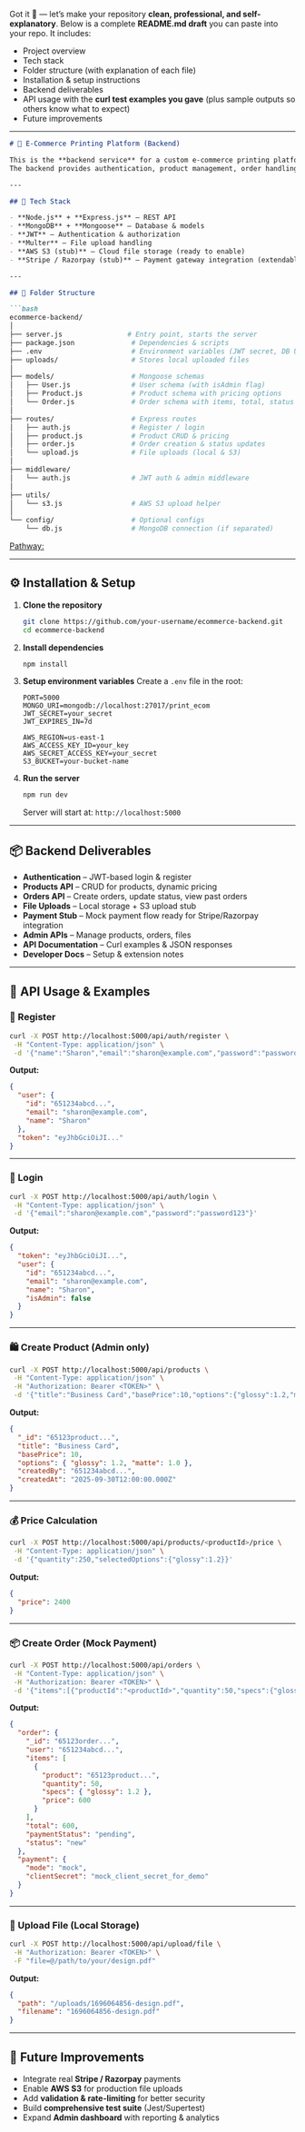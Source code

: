 Got it 🚀 — let’s make your repository **clean, professional, and self-explanatory**. Below is a complete **README.md draft** you can paste into your repo. It includes:

* Project overview
* Tech stack
* Folder structure (with explanation of each file)
* Installation & setup instructions
* Backend deliverables
* API usage with the **curl test examples you gave** (plus sample outputs so others know what to expect)
* Future improvements

---

````markdown
# 🛒 E-Commerce Printing Platform (Backend)

This is the **backend service** for a custom e-commerce printing platform, built with the **MERN stack (MongoDB, Express, React, Node.js)**.  
The backend provides authentication, product management, order handling, file uploads, and payment stubs — forming the core of the printing platform.

---

## 🚀 Tech Stack

- **Node.js** + **Express.js** – REST API  
- **MongoDB** + **Mongoose** – Database & models  
- **JWT** – Authentication & authorization  
- **Multer** – File upload handling  
- **AWS S3 (stub)** – Cloud file storage (ready to enable)  
- **Stripe / Razorpay (stub)** – Payment gateway integration (extendable)  

---

## 📂 Folder Structure

```bash
ecommerce-backend/
│
├── server.js                # Entry point, starts the server
├── package.json              # Dependencies & scripts
├── .env                      # Environment variables (JWT secret, DB URI, etc.)
├── uploads/                  # Stores local uploaded files
│
├── models/                   # Mongoose schemas
│   ├── User.js               # User schema (with isAdmin flag)
│   ├── Product.js            # Product schema with pricing options
│   └── Order.js              # Order schema with items, total, status
│
├── routes/                   # Express routes
│   ├── auth.js               # Register / login
│   ├── product.js            # Product CRUD & pricing
│   ├── order.js              # Order creation & status updates
│   └── upload.js             # File uploads (local & S3)
│
├── middleware/
│   └── auth.js               # JWT auth & admin middleware
│
├── utils/
│   └── s3.js                 # AWS S3 upload helper
│
└── config/                   # Optional configs
    └── db.js                 # MongoDB connection (if separated)
````

[Pathway:](https://github.com/Sharonsunaina7/Ecommerce_Website_Backend1/blob/main/pathway.png)

---

## ⚙️ Installation & Setup

1. **Clone the repository**

   ```bash
   git clone https://github.com/your-username/ecommerce-backend.git
   cd ecommerce-backend
   ```

2. **Install dependencies**

   ```bash
   npm install
   ```

3. **Setup environment variables**
   Create a `.env` file in the root:

   ```env
   PORT=5000
   MONGO_URI=mongodb://localhost:27017/print_ecom
   JWT_SECRET=your_secret
   JWT_EXPIRES_IN=7d

   AWS_REGION=us-east-1
   AWS_ACCESS_KEY_ID=your_key
   AWS_SECRET_ACCESS_KEY=your_secret
   S3_BUCKET=your-bucket-name
   ```

4. **Run the server**

   ```bash
   npm run dev
   ```

   Server will start at: `http://localhost:5000`

---

## 📦 Backend Deliverables

* **Authentication** – JWT-based login & register
* **Products API** – CRUD for products, dynamic pricing
* **Orders API** – Create orders, update status, view past orders
* **File Uploads** – Local storage + S3 upload stub
* **Payment Stub** – Mock payment flow ready for Stripe/Razorpay integration
* **Admin APIs** – Manage products, orders, files
* **API Documentation** – Curl examples & JSON responses
* **Developer Docs** – Setup & extension notes

---

## 🧪 API Usage & Examples

### 🔑 Register

```bash
curl -X POST http://localhost:5000/api/auth/register \
 -H "Content-Type: application/json" \
 -d '{"name":"Sharon","email":"sharon@example.com","password":"password123"}'
```

**Output:**

```json
{
  "user": {
    "id": "651234abcd...",
    "email": "sharon@example.com",
    "name": "Sharon"
  },
  "token": "eyJhbGciOiJI..."
}
```

---

### 🔑 Login

```bash
curl -X POST http://localhost:5000/api/auth/login \
 -H "Content-Type: application/json" \
 -d '{"email":"sharon@example.com","password":"password123"}'
```

**Output:**

```json
{
  "token": "eyJhbGciOiJI...",
  "user": {
    "id": "651234abcd...",
    "email": "sharon@example.com",
    "name": "Sharon",
    "isAdmin": false
  }
}
```

---

### 🛍️ Create Product (Admin only)

```bash
curl -X POST http://localhost:5000/api/products \
 -H "Content-Type: application/json" \
 -H "Authorization: Bearer <TOKEN>" \
 -d '{"title":"Business Card","basePrice":10,"options":{"glossy":1.2,"matte":1.0}}'
```

**Output:**

```json
{
  "_id": "65123product...",
  "title": "Business Card",
  "basePrice": 10,
  "options": { "glossy": 1.2, "matte": 1.0 },
  "createdBy": "651234abcd...",
  "createdAt": "2025-09-30T12:00:00.000Z"
}
```

---

### 💰 Price Calculation

```bash
curl -X POST http://localhost:5000/api/products/<productId>/price \
 -H "Content-Type: application/json" \
 -d '{"quantity":250,"selectedOptions":{"glossy":1.2}}'
```

**Output:**

```json
{
  "price": 2400
}
```

---

### 📦 Create Order (Mock Payment)

```bash
curl -X POST http://localhost:5000/api/orders \
 -H "Content-Type: application/json" \
 -H "Authorization: Bearer <TOKEN>" \
 -d '{"items":[{"productId":"<productId>","quantity":50,"specs":{"glossy":1.2}}]}'
```

**Output:**

```json
{
  "order": {
    "_id": "65123order...",
    "user": "651234abcd...",
    "items": [
      {
        "product": "65123product...",
        "quantity": 50,
        "specs": { "glossy": 1.2 },
        "price": 600
      }
    ],
    "total": 600,
    "paymentStatus": "pending",
    "status": "new"
  },
  "payment": {
    "mode": "mock",
    "clientSecret": "mock_client_secret_for_demo"
  }
}
```

---

### 📂 Upload File (Local Storage)

```bash
curl -X POST http://localhost:5000/api/upload/file \
 -H "Authorization: Bearer <TOKEN>" \
 -F "file=@/path/to/your/design.pdf"
```

**Output:**

```json
{
  "path": "/uploads/1696064856-design.pdf",
  "filename": "1696064856-design.pdf"
}
```

---

## 🔮 Future Improvements

* Integrate real **Stripe / Razorpay** payments
* Enable **AWS S3** for production file uploads
* Add **validation & rate-limiting** for better security
* Build **comprehensive test suite** (Jest/Supertest)
* Expand **Admin dashboard** with reporting & analytics
